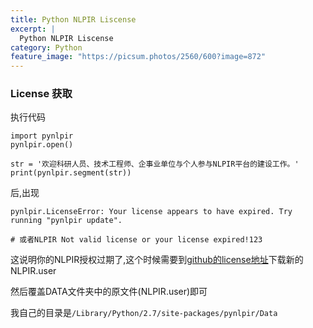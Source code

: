 ```yaml
---
title: Python NLPIR Liscense
excerpt: |
  Python NLPIR Liscense
category: Python
feature_image: "https://picsum.photos/2560/600?image=872"
---
```


### License 获取

执行代码

```
import pynlpir
pynlpir.open()

str = '欢迎科研人员、技术工程师、企事业单位与个人参与NLPIR平台的建设工作。'
print(pynlpir.segment(str))
```

后,出现

```
pynlpir.LicenseError: Your license appears to have expired. Try running "pynlpir update".

# 或者NLPIR Not valid license or your license expired!123
```

这说明你的NLPIR授权过期了,这个时候需要到[github的license地址](https://github.com/NLPIR-team/NLPIR/tree/master/License/license%20for%20a%20month/NLPIR-ICTCLAS%E5%88%86%E8%AF%8D%E7%B3%BB%E7%BB%9F%E6%8E%88%E6%9D%83)下载新的NLPIR.user

然后覆盖DATA文件夹中的原文件(NLPIR.user)即可

我自己的目录是`/Library/Python/2.7/site-packages/pynlpir/Data`


